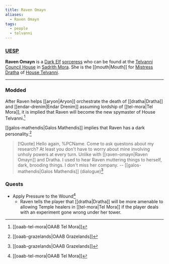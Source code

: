 ```yaml
---
title: Raven Omayn
aliases:
  - Raven Omayn
tags:
  - people
  - telvanni
---
```

### [UESP](https://en.uesp.net/wiki/Morrowind:Raven_Omayn)
**Raven Omayn** is a [Dark Elf](https://en.uesp.net/wiki/Morrowind:Dark_Elf "Morrowind:Dark Elf") [sorceress](https://en.uesp.net/wiki/Morrowind:Sorcerer "Morrowind:Sorcerer") who can be found at the [Telvanni Council House](https://en.uesp.net/wiki/Morrowind:Telvanni_Council_House "Morrowind:Telvanni Council House") in [Sadrith Mora](https://en.uesp.net/wiki/Morrowind:Sadrith_Mora "Morrowind:Sadrith Mora"). She is the [[mouth|Mouth]] for [Mistress Dratha](https://en.uesp.net/wiki/Morrowind:Dratha "Morrowind:Dratha") of [House Telvanni](https://en.uesp.net/wiki/Morrowind:House_Telvanni "Morrowind:House Telvanni").

***
### Modded
After Raven helps [[aryon|Aryon]] orchestrate the death of [[dratha|Dratha]] and [[endar-drenim|Endar Drenim]] assuming lordship of [[tel-mora|Tel Mora]], it is implied that Raven will become the new spymaster of House Telvanni.[^1]

[[galos-mathendis|Galos Mathendis]] implies that Raven has a dark personality.[^2]

> [!Quote]
> Hello again, %PCName. Come to ask questons about my research? At least you don't have to worry about mine involving unholy powers at every turn. Unlike with [[raven-omayn|Raven Omayn]] and Dratha. I used to hear Raven muttering things to herself, dark, brooding things. I don't miss her company.
> -- [[galos-mathendis|Galos Mathendis]] (dialogue)[^2]
### Quests
* Apply Pressure to the Wound[^1]
	* Raven tells the player that [[dratha|Dratha]] will be more amenable to allowing Temple healers in [[tel-mora|Tel Mora]] if the player deals with an experiment gone wrong under her tower.

[^1]: [[oaab-tel-mora|OAAB Tel Mora]]
[^2]: [[oaab-grazelands|OAAB Grazelands]]
